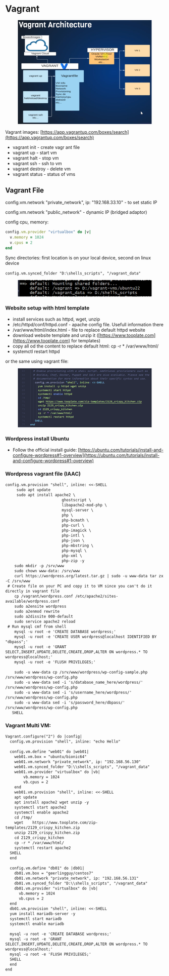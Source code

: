 # Vagrant

<figure><img src=".gitbook/assets/image (1) (1) (1).png" alt=""><figcaption></figcaption></figure>

Vagrant images: [https://app.vagrantup.com/boxes/search](https://app.vagrantup.com/boxes/search)

* vagrant init - create vagr ant file
* vagrant up - start vm
* vagrant halt - stop vm
* vagrant ssh - ssh to vm
* vagrant destroy - delete vm
* vagrant status - status of vms

## Vagrant File

config.vm.network "private\_network", ip: "192.168.33.10" - to set static IP

config.vm.network "public\_network" - dynamic IP (bridged adaptor)

config cpu, memory:

```ruby
config.vm.provider "virtualbox" do |v|
  v.memory = 1024
  v.cpus = 2
end
```

Sync directories: first location is on your local device, second on linux device

`config.vm.synced_folder "D:\shells_scripts", "/vagrant_data"`

<figure><img src=".gitbook/assets/image (3) (1) (1).png" alt=""><figcaption></figcaption></figure>

### Website setup with html template

* install services such as httpd, wget, unzip
* /etc/httpd/conf/httpd.conf - apache config file. Usefull information there
* /var/www/html/index.html - file to replace default httpd website
* download website template and unzip it ([https://www.tooplate.com](https://www.tooplate.com) for templates)
* copy all od the content to replace default html: cp -r \* /var/www/html/
* systemctl restart httpd

or the same using vagrant file:

<figure><img src=".gitbook/assets/image (3) (1) (2) (1).png" alt=""><figcaption></figcaption></figure>

### Wordpress install Ubuntu

* Follow the official install guide: [https://ubuntu.com/tutorials/install-and-configure-wordpress#1-overview](https://ubuntu.com/tutorials/install-and-configure-wordpress#1-overview)

### Wordpress vagrant file (IAAC)

```
config.vm.provision "shell", inline: <<-SHELL
     sudo apt update
     sudo apt install apache2 \
                         ghostscript \
                         libapache2-mod-php \
                         mysql-server \
                         php \
                         php-bcmath \
                         php-curl \
                         php-imagick \
                         php-intl \
                         php-json \
                         php-mbstring \
                         php-mysql \
                         php-xml \
                         php-zip -y
    sudo mkdir -p /srv/www
    sudo chown www-data: /srv/www
    curl https://wordpress.org/latest.tar.gz | sudo -u www-data tar zx -C /srv/www
 # Create file on your PC and copy it to VM since you can't do it directly in vagrant file  
    cp /vagrant/wordpress.conf /etc/apache2/sites-available/wordpress.conf
    sudo a2ensite wordpress
    sudo a2enmod rewrite
    sudo a2dissite 000-default
    sudo service apache2 reload
 # Run mysql cmf from shell
    mysql -u root -e 'CREATE DATABASE wordpress;'
    mysql -u root -e 'CREATE USER wordpress@localhost IDENTIFIED BY "dbpass";'
    mysql -u root -e 'GRANT SELECT,INSERT,UPDATE,DELETE,CREATE,DROP,ALTER ON wordpress.* TO wordpress@localhost;'
    mysql -u root -e 'FLUSH PRIVILEGES;'
    
    sudo -u www-data cp /srv/www/wordpress/wp-config-sample.php /srv/www/wordpress/wp-config.php
    sudo -u www-data sed -i 's/database_name_here/wordpress/' /srv/www/wordpress/wp-config.php
    sudo -u www-data sed -i 's/username_here/wordpress/' /srv/www/wordpress/wp-config.php
    sudo -u www-data sed -i 's/password_here/dbpass/' /srv/www/wordpress/wp-config.php
   SHELL
```

### Vagrant Multi VM:

```
Vagrant.configure("2") do |config|
  config.vm.provision "shell", inline: "echo Hello"

  config.vm.define "web01" do |web01|
    web01.vm.box = "ubuntu/bionic64"
    web01.vm.network "private_network", ip: "192.168.56.130"
    web01.vm.synced_folder "D:\\shells_scripts", "/vagrant_data"
    web01.vm.provider "virtualbox" do |vb|
        vb.memory = 1024
        vb.cpus = 2
    end
    web01.vm.provision "shell", inline: <<-SHELL
    apt update
    apt install apache2 wget unzip -y
    systemctl start apache2
    systemctl enable apache2
    cd /tmp/
    wget	https://www.tooplate.com/zip-templates/2129_crispy_kitchen.zip
    unzip 2129_crispy_kitchen.zip
    cd 2129_crispy_kitchen
    cp -r * /var/www/html/
    systemctl restart apache2
  SHELL
  end

  config.vm.define "db01" do |db01|
    db01.vm.box = "geerlingguy/centos7"
    db01.vm.network "private_network", ip: "192.168.56.131"
    db01.vm.synced_folder "D:\\shells_scripts", "/vagrant_data"
    db01.vm.provider "virtualbox" do |vb|
      vb.memory = 1024
      vb.cpus = 2
  end
  db01.vm.provision "shell", inline: <<-SHELL
  yum install mariadb-server -y
  systemctl start mariadb
  systemctl enable mariadb

  mysql -u root -e 'CREATE DATABASE wordpress;'
  mysql -u root -e 'GRANT SELECT,INSERT,UPDATE,DELETE,CREATE,DROP,ALTER ON wordpress.* TO wordpress@localhost;'
  mysql -u root -e 'FLUSH PRIVILEGES;'
  SHELL
  end
end
```
